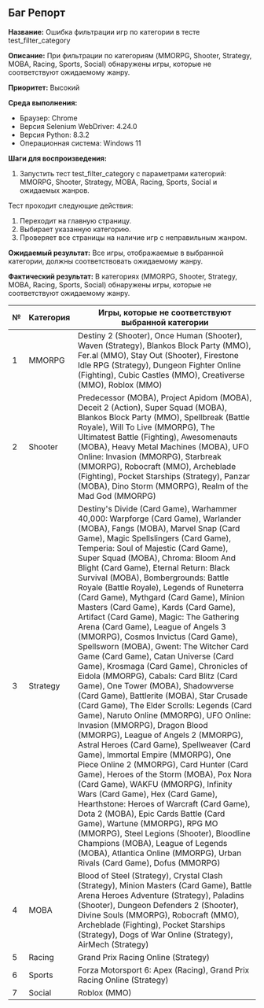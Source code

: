 ## Баг Репорт

**Название:** Ошибка фильтрации игр по категории в тесте test_filter_category

**Описание:** При фильтрации по категориям (MMORPG, Shooter, Strategy, MOBA, Racing, Sports, Social) обнаружены игры, которые не соответствуют ожидаемому жанру.

**Приоритет:** Высокий

**Среда выполнения:**

- Браузер: Chrome
- Версия Selenium WebDriver: 4.24.0
- Версия Python: 8.3.2
- Операционная система: Windows 11

**Шаги для воспроизведения:**

1. Запустить тест test_filter_category с параметрами категорий: MMORPG, Shooter, Strategy, MOBA, Racing, Sports, Social и ожидаемых жанров.

Тест проходит следующие действия:
1. Переходит на главную страницу.
2. Выбирает указанную категорию.
3. Проверяет все страницы на наличие игр с неправильным жанром.

**Ожидаемый результат:** Все игры, отображаемые в выбранной категории, должны соответствовать ожидаемому жанру.

**Фактический результат:** В категориях (MMORPG, Shooter, Strategy, MOBA, Racing, Sports, Social) обнаружены игры, которые не соответствуют ожидаемому жанру.

| №  | Категория | Игры, которые не соответствуют выбранной категории |
|----|-----------|----------------------------------------------------|
| 1  | MMORPG    | Destiny 2 (Shooter), Once Human (Shooter), Waven (Strategy), Blankos Block Party (MMO), Fer.al (MMO), Stay Out (Shooter), Firestone Idle RPG (Strategy), Dungeon Fighter Online (Fighting), Cubic Castles (MMO), Creativerse (MMO), Roblox (MMO) |
| 2  | Shooter   | Predecessor (MOBA), Project Apidom (MOBA), Deceit 2 (Action), Super Squad (MOBA), Blankos Block Party (MMO), Spellbreak (Battle Royale), Will To Live (MMORPG), The Ultimatest Battle (Fighting), Awesomenauts (MOBA), Heavy Metal Machines (MOBA), UFO Online: Invasion (MMORPG), Starbreak (MMORPG), Robocraft (MMO), Archeblade (Fighting), Pocket Starships (Strategy), Panzar (MOBA), Dino Storm (MMORPG), Realm of the Mad God (MMORPG) |
| 3  | Strategy  | Destiny's Divide (Card Game), Warhammer 40,000: Warpforge (Card Game), Warlander (MOBA), Fangs (MOBA), Marvel Snap (Card Game), Magic Spellslingers (Card Game), Temperia: Soul of Majestic (Card Game), Super Squad (MOBA), Chroma: Bloom And Blight (Card Game), Eternal Return: Black Survival (MOBA), Bombergrounds: Battle Royale (Battle Royale), Legends of Runeterra (Card Game), Mythgard (Card Game), Minion Masters (Card Game), Kards (Card Game), Artifact (Card Game), Magic: The Gathering Arena (Card Game), League of Angels 3 (MMORPG), Cosmos Invictus (Card Game), Spellsworn (MOBA), Gwent: The Witcher Card Game (Card Game), Catan Universe (Card Game), Krosmaga (Card Game), Chronicles of Eidola (MMORPG), Cabals: Card Blitz (Card Game), One Tower (MOBA), Shadowverse (Card Game), Battlerite (MOBA), Star Crusade (Card Game), The Elder Scrolls: Legends (Card Game), Naruto Online (MMORPG), UFO Online: Invasion (MMORPG), Dragon Blood (MMORPG), League of Angels 2 (MMORPG), Astral Heroes (Card Game), Spellweaver (Card Game), Immortal Empire (MMORPG), One Piece Online 2 (MMORPG), Card Hunter (Card Game), Heroes of the Storm (MOBA), Pox Nora (Card Game), WAKFU (MMORPG), Infinity Wars (Card Game), Hex (Card Game), Hearthstone: Heroes of Warcraft (Card Game), Dota 2 (MOBA), Epic Cards Battle (Card Game), Wartune (MMORPG), RPG MO (MMORPG), Steel Legions (Shooter), Bloodline Champions (MOBA), League of Legends (MOBA), Atlantica Online (MMORPG), Urban Rivals (Card Game), Dofus (MMORPG) |
| 4  | MOBA      | Blood of Steel (Strategy), Crystal Clash (Strategy), Minion Masters (Card Game), Battle Arena Heroes Adventure (Strategy), Paladins (Shooter), Dungeon Defenders 2 (Shooter), Divine Souls (MMORPG), Robocraft (MMO), Archeblade (Fighting), Pocket Starships (Strategy), Dogs of War Online (Strategy), AirMech (Strategy) |
| 5  | Racing    | Grand Prix Racing Online (Strategy) |
| 6  | Sports    | Forza Motorsport 6: Apex (Racing), Grand Prix Racing Online (Strategy) |
| 7  | Social    | Roblox (MMO) |

